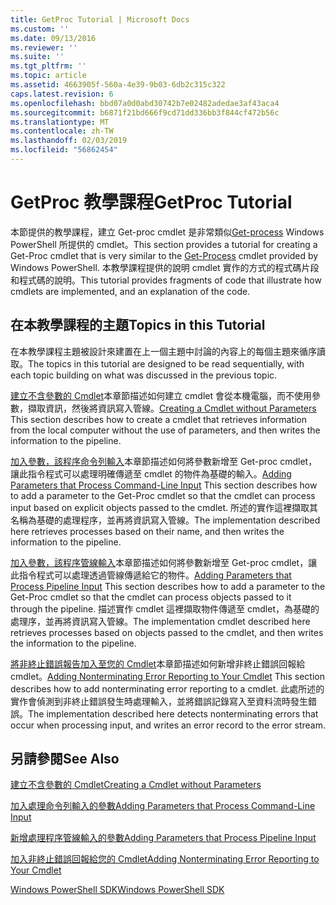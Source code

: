 ```yaml
---
title: GetProc Tutorial | Microsoft Docs
ms.custom: ''
ms.date: 09/13/2016
ms.reviewer: ''
ms.suite: ''
ms.tgt_pltfrm: ''
ms.topic: article
ms.assetid: 4663905f-560a-4e39-9b03-6db2c315c322
caps.latest.revision: 6
ms.openlocfilehash: bbd07a0d0abd30742b7e02482adedae3af43aca4
ms.sourcegitcommit: b6871f21bd666f9cd71dd336bb3f844cf472b56c
ms.translationtype: MT
ms.contentlocale: zh-TW
ms.lasthandoff: 02/03/2019
ms.locfileid: "56862454"
---
```

# <a name="getproc-tutorial"></a><span data-ttu-id="cb954-102">GetProc 教學課程</span><span class="sxs-lookup"><span data-stu-id="cb954-102">GetProc Tutorial</span></span>

<span data-ttu-id="cb954-103">本節提供的教學課程，建立 Get-proc cmdlet 是非常類似[Get-process](/powershell/module/Microsoft.PowerShell.Management/Get-Process) Windows PowerShell 所提供的 cmdlet。</span><span class="sxs-lookup"><span data-stu-id="cb954-103">This section provides a tutorial for creating a Get-Proc cmdlet that is very similar to the [Get-Process](/powershell/module/Microsoft.PowerShell.Management/Get-Process) cmdlet provided by Windows PowerShell.</span></span> <span data-ttu-id="cb954-104">本教學課程提供的說明 cmdlet 實作的方式的程式碼片段和程式碼的說明。</span><span class="sxs-lookup"><span data-stu-id="cb954-104">This tutorial provides fragments of code that illustrate how cmdlets are implemented, and an explanation of the code.</span></span>

## <a name="topics-in-this-tutorial"></a><span data-ttu-id="cb954-105">在本教學課程的主題</span><span class="sxs-lookup"><span data-stu-id="cb954-105">Topics in this Tutorial</span></span>

<span data-ttu-id="cb954-106">在本教學課程主題被設計來建置在上一個主題中討論的內容上的每個主題來循序讀取。</span><span class="sxs-lookup"><span data-stu-id="cb954-106">The topics in this tutorial are designed to be read sequentially, with each topic building on what was discussed in the previous topic.</span></span>

<span data-ttu-id="cb954-107">[建立不含參數的 Cmdlet](./creating-a-cmdlet-without-parameters.md)本章節描述如何建立 cmdlet 會從本機電腦，而不使用參數，擷取資訊，然後將資訊寫入管線。</span><span class="sxs-lookup"><span data-stu-id="cb954-107">[Creating a Cmdlet without Parameters](./creating-a-cmdlet-without-parameters.md) This section describes how to create a cmdlet that retrieves information from the local computer without the use of parameters, and then writes the information to the pipeline.</span></span>

<span data-ttu-id="cb954-108">[加入參數，該程序命令列輸入](./adding-parameters-that-process-command-line-input.md)本章節描述如何將參數新增至 Get-proc cmdlet，讓此指令程式可以處理明確傳遞至 cmdlet 的物件為基礎的輸入。</span><span class="sxs-lookup"><span data-stu-id="cb954-108">[Adding Parameters that Process Command-Line Input](./adding-parameters-that-process-command-line-input.md) This section describes how to add a parameter to the Get-Proc cmdlet so that the cmdlet can process input based on explicit objects passed to the cmdlet.</span></span> <span data-ttu-id="cb954-109">所述的實作這裡擷取其名稱為基礎的處理程序，並再將資訊寫入管線。</span><span class="sxs-lookup"><span data-stu-id="cb954-109">The implementation described here retrieves processes based on their name, and then writes the information to the pipeline.</span></span>

<span data-ttu-id="cb954-110">[加入參數，該程序管線輸入](./adding-parameters-that-process-pipeline-input.md)本章節描述如何將參數新增至 Get-proc cmdlet，讓此指令程式可以處理透過管線傳遞給它的物件。</span><span class="sxs-lookup"><span data-stu-id="cb954-110">[Adding Parameters that Process Pipeline Input](./adding-parameters-that-process-pipeline-input.md) This section describes how to add a parameter to the Get-Proc cmdlet so that the cmdlet can process objects passed to it through the pipeline.</span></span> <span data-ttu-id="cb954-111">描述實作 cmdlet 這裡擷取物件傳遞至 cmdlet，為基礎的處理序，並再將資訊寫入管線。</span><span class="sxs-lookup"><span data-stu-id="cb954-111">The implementation cmdlet described here retrieves processes based on objects passed to the cmdlet, and then writes the information to the pipeline.</span></span>

<span data-ttu-id="cb954-112">[將非終止錯誤報告加入至您的 Cmdlet](./adding-non-terminating-error-reporting-to-your-cmdlet.md)本章節描述如何新增非終止錯誤回報給 cmdlet。</span><span class="sxs-lookup"><span data-stu-id="cb954-112">[Adding Nonterminating Error Reporting to Your Cmdlet](./adding-non-terminating-error-reporting-to-your-cmdlet.md) This section describes how to add nonterminating error reporting to a cmdlet.</span></span> <span data-ttu-id="cb954-113">此處所述的實作會偵測到非終止錯誤發生時處理輸入，並將錯誤記錄寫入至資料流時發生錯誤。</span><span class="sxs-lookup"><span data-stu-id="cb954-113">The implementation described here detects nonterminating errors that occur when processing input, and writes an error record to the error stream.</span></span>

## <a name="see-also"></a><span data-ttu-id="cb954-114">另請參閱</span><span class="sxs-lookup"><span data-stu-id="cb954-114">See Also</span></span>

[<span data-ttu-id="cb954-115">建立不含參數的 Cmdlet</span><span class="sxs-lookup"><span data-stu-id="cb954-115">Creating a Cmdlet without Parameters</span></span>](./creating-a-cmdlet-without-parameters.md)

[<span data-ttu-id="cb954-116">加入處理命令列輸入的參數</span><span class="sxs-lookup"><span data-stu-id="cb954-116">Adding Parameters that Process Command-Line Input</span></span>](./adding-parameters-that-process-command-line-input.md)

[<span data-ttu-id="cb954-117">新增處理程序管線輸入的參數</span><span class="sxs-lookup"><span data-stu-id="cb954-117">Adding Parameters that Process Pipeline Input</span></span>](./adding-parameters-that-process-pipeline-input.md)

[<span data-ttu-id="cb954-118">加入非終止錯誤回報給您的 Cmdlet</span><span class="sxs-lookup"><span data-stu-id="cb954-118">Adding Nonterminating Error Reporting to Your Cmdlet</span></span>](./adding-non-terminating-error-reporting-to-your-cmdlet.md)

[<span data-ttu-id="cb954-119">Windows PowerShell SDK</span><span class="sxs-lookup"><span data-stu-id="cb954-119">Windows PowerShell SDK</span></span>](../windows-powershell-reference.md)
